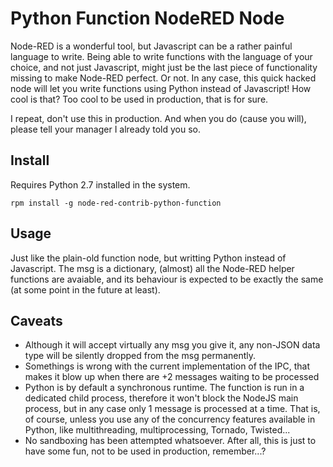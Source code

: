 Python Function NodeRED Node
=============================

Node-RED is a wonderful tool, but Javascript can be a rather painful language to write. 
Being able to write functions with the language of your choice, and not just Javascript,
might just be the last piece of functionality missing to make Node-RED perfect. Or not.
In any case, this quick hacked node will let you write functions using Python instead of Javascript!
How cool is that? Too cool to be used in production, that is for sure. 

I repeat, don't use this in production. And when you do (cause you will), please tell your manager
I already told you so. 

Install
-------

Requires Python 2.7 installed in the system. 

`rpm install -g node-red-contrib-python-function`

Usage
-----

Just like the plain-old function node, but writting Python instead of Javascript.
The msg is a dictionary, (almost) all the Node-RED helper functions are avaiable, and its behaviour
 is expected to be exactly the same (at some point in the future at least).

Caveats
-------

- Although it will accept virtually any msg you give it, any non-JSON data type will be silently dropped from the msg permanently.
- Somethings is wrong with the current implementation of the IPC, that makes it blow up when there are +2 messages waiting to be processed
- Python is by default a synchronous runtime. The function is run in a dedicated child process,
  therefore it won't block the NodeJS main process, but in any case only 1 message is processed at a time. That is, of course, unless you
  use any of the concurrency features available in Python, like multithreading, multiprocessing, Tornado, Twisted...
- No sandboxing has been attempted whatsoever. After all, this is just to have some fun, not to be used in production, remember...?
